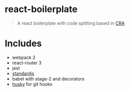 # react-boilerplate

> A react boilerplate with code splitting based in [CRA](https://github.com/facebookincubator/create-react-app)

# Includes
  - webpack 2
  - react-router 3
  - jest
  - [standardjs](https://github.com/feross/standard)
  - babel with stage-2 and decorators
  - [husky](https://github.com/typicode/husky) for git hooks

